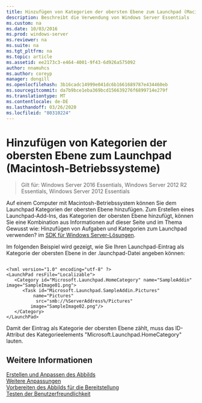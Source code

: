 ```yaml
---
title: Hinzufügen von Kategorien der obersten Ebene zum Launchpad (Macintosh-Betriebssysteme)
description: Beschreibt die Verwendung von Windows Server Essentials
ms.custom: na
ms.date: 10/03/2016
ms.prod: windows-server
ms.reviewer: na
ms.suite: na
ms.tgt_pltfrm: na
ms.topic: article
ms.assetid: ee2173c3-e464-4001-9f43-6d926a575092
author: nnamuhcs
ms.author: coreyp
manager: dongill
ms.openlocfilehash: 3b16cadc14999e041dc6b1661689787e434460eb
ms.sourcegitcommit: da7b9bce1eba369bcd156639276f6899714e279f
ms.translationtype: MT
ms.contentlocale: de-DE
ms.lasthandoff: 03/26/2020
ms.locfileid: "80310224"
---
```

# <a name="add-top-level-categories-to-the-launchpad-macintosh-operating-system"></a>Hinzufügen von Kategorien der obersten Ebene zum Launchpad (Macintosh-Betriebssysteme)

>Gilt für: Windows Server 2016 Essentials, Windows Server 2012 R2 Essentials, Windows Server 2012 Essentials

Auf einem Computer mit Macintosh-Betriebssystem können Sie dem Launchpad Kategorien der obersten Ebene hinzufügen. Zum Erstellen eines Launchpad-Add-Ins, das Kategorien der obersten Ebene hinzufügt, können Sie eine Kombination aus Informationen auf dieser Seite und im Thema Gewusst wie: Hinzufügen von Aufgaben und Kategorien zum Launchpad verwenden? im [SDK für Windows Server-Lösungen](https://go.microsoft.com/fwlink/?LinkID=248648).  
  
 Im folgenden Beispiel wird gezeigt, wie Sie Ihren Launchpad-Eintrag als Kategorie der obersten Ebene in der .launchpad-Datei angeben können:  
  
```  
  
<?xml version="1.0" encoding="utf-8" ?>  
<LaunchPad resFile="Localizable">  
   <Category id="Microsoft.Launchpad.HomeCategory" name="SampleAddin"  image="SampleImage01.png">  
      <Task id="Microsoft.Launchpad.SampleAddin.Pictures"   
          name="Pictures"       
           src="smb://%ServerAddress%/Pictures"   
         image="SampleImage02.png"/>  
   </Category>  
</LaunchPad>  
```  
  
 Damit der Eintrag als Kategorie der obersten Ebene zählt, muss das ID-Attribut des Kategorieelements "Microsoft.Launchpad.HomeCategory" lauten.  
  
## <a name="see-also"></a>Weitere Informationen  
 [Erstellen und Anpassen des Abbilds](Creating-and-Customizing-the-Image.md)   
 [Weitere Anpassungen](Additional-Customizations.md)   
 [Vorbereiten des Abbilds für die Bereitstellung](Preparing-the-Image-for-Deployment.md)   
 [Testen der Benutzerfreundlichkeit](Testing-the-Customer-Experience.md)